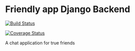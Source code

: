 # Friendly app Django Backend

[![Build Status](https://travis-ci.com/mwibutsa/friendly_be.svg?token=ppiNsyCz1DrVfYs9Sxsy&branch=develop)](https://travis-ci.com/mwibutsa/friendly_be)

[![Coverage Status](https://coveralls.io/repos/github/mwibutsa/friendly_be/badge.svg?branch=develop)](https://coveralls.io/github/mwibutsa/friendly_be?branch=develop)

A chat application for true friends
